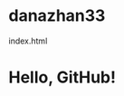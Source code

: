 # danazhan33
index.html
<!DOCTYPE html>
<html>
<head>
    <title>My Project</title>
</head>
<body>
    <h1>Hello, GitHub!</h1>
</body>
</html>
